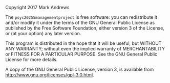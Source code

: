 Copyright 2017 Mark Andrews

The `psyc20255managementproject` is free software: you can redistribute it and/or modify it under the
terms of the GNU General Public License as published by the Free Software
Foundation, either version 3 of the License, or (at your option) any later
version.

This program is distributed in the hope that it will be useful,
but WITHOUT ANY WARRANTY; without even the implied warranty of
MERCHANTABILITY or FITNESS FOR A PARTICULAR PURPOSE.  See the
GNU General Public License for more details.

A copy of the GNU General Public License, version 3, is available from
<http://www.gnu.org/licenses/gpl-3.0.html>.
